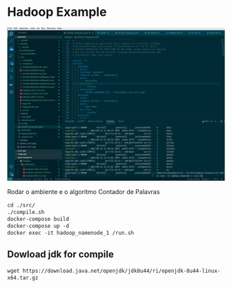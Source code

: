 # Hadoop Example

![example](./example.gif)

Rodar o ambiente e o algoritmo Contador de Palavras

```
cd ./src/
./compile.sh
docker-compose build
docker-compose up -d
docker exec -it hadoop_namenode_1 /run.sh
```


## Dowload jdk for compile

```
wget https://download.java.net/openjdk/jdk8u44/ri/openjdk-8u44-linux-x64.tar.gz
```